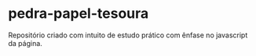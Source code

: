 # pedra-papel-tesoura
Repositório criado com intuito de estudo prático com ênfase no javascript da página.

